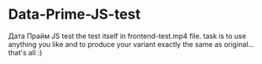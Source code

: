 # Data-Prime-JS-test
 Дата Прайм JS test
the test itself in frontend-test.mp4 file.
task is to use anything you like and to produce your variant exactly the same as original... that's all :)
